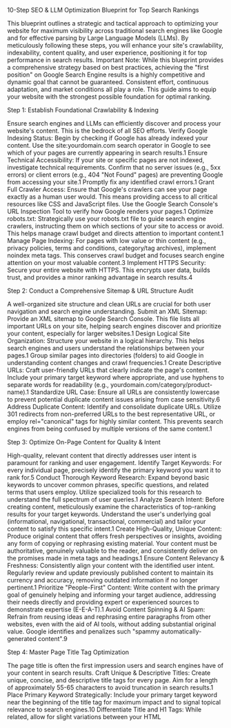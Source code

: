 
10-Step SEO & LLM Optimization Blueprint for Top Search Rankings

This blueprint outlines a strategic and tactical approach to optimizing your website for maximum visibility across traditional search engines like Google and for effective parsing by Large Language Models (LLMs). By meticulously following these steps, you will enhance your site's crawlability, indexability, content quality, and user experience, positioning it for top performance in search results.
Important Note: While this blueprint provides a comprehensive strategy based on best practices, achieving the "first position" on Google Search Engine results is a highly competitive and dynamic goal that cannot be guaranteed. Consistent effort, continuous adaptation, and market conditions all play a role. This guide aims to equip your website with the strongest possible foundation for optimal ranking.

Step 1: Establish Foundational Crawlability & Indexing

Ensure search engines and LLMs can efficiently discover and process your website's content. This is the bedrock of all SEO efforts.
Verify Google Indexing Status: Begin by checking if Google has already indexed your content. Use the site:yourdomain.com search operator in Google to see which of your pages are currently appearing in search results.1
Ensure Technical Accessibility: If your site or specific pages are not indexed, investigate technical requirements. Confirm that no server issues (e.g., 5xx errors) or client errors (e.g., 404 "Not Found" pages) are preventing Google from accessing your site.1 Promptly fix any identified crawl errors.1
Grant Full Crawler Access: Ensure that Google's crawlers can see your page exactly as a human user would. This means providing access to all critical resources like CSS and JavaScript files. Use the Google Search Console's URL Inspection Tool to verify how Google renders your pages.1
Optimize robots.txt: Strategically use your robots.txt file to guide search engine crawlers, instructing them on which sections of your site to access or avoid. This helps manage crawl budget and directs attention to important content.1
Manage Page Indexing: For pages with low value or thin content (e.g., privacy policies, terms and conditions, category/tag archives), implement noindex meta tags. This conserves crawl budget and focuses search engine attention on your most valuable content.3
Implement HTTPS Security: Secure your entire website with HTTPS. This encrypts user data, builds trust, and provides a minor ranking advantage in search results.4

Step 2: Conduct a Comprehensive Sitemap & URL Structure Audit

A well-organized site structure and clean URLs are crucial for both user navigation and search engine understanding.
Submit an XML Sitemap: Provide an XML sitemap to Google Search Console. This file lists all important URLs on your site, helping search engines discover and prioritize your content, especially for larger websites.1
Design Logical Site Organization: Structure your website in a logical hierarchy. This helps search engines and users understand the relationships between your pages.1 Group similar pages into directories (folders) to aid Google in understanding content changes and crawl frequencies.1
Create Descriptive URLs: Craft user-friendly URLs that clearly indicate the page's content. Include your primary target keyword where appropriate, and use hyphens to separate words for readability (e.g., yourdomain.com/category/product-name).1
Standardize URL Case: Ensure all URLs are consistently lowercase to prevent potential duplicate content issues arising from case sensitivity.6
Address Duplicate Content: Identify and consolidate duplicate URLs. Utilize 301 redirects from non-preferred URLs to the best representative URL, or employ rel="canonical" tags for highly similar content. This prevents search engines from being confused by multiple versions of the same content.1

Step 3: Optimize On-Page Content for Quality & Intent

High-quality, relevant content that directly addresses user intent is paramount for ranking and user engagement.
Identify Target Keywords: For every individual page, precisely identify the primary keyword you want it to rank for.5
Conduct Thorough Keyword Research: Expand beyond basic keywords to uncover common phrases, specific questions, and related terms that users employ. Utilize specialized tools for this research to understand the full spectrum of user queries.1
Analyze Search Intent: Before creating content, meticulously examine the characteristics of top-ranking results for your target keywords. Understand the user's underlying goal (informational, navigational, transactional, commercial) and tailor your content to satisfy this specific intent.1
Create High-Quality, Unique Content: Produce original content that offers fresh perspectives or insights, avoiding any form of copying or rephrasing existing material. Your content must be authoritative, genuinely valuable to the reader, and consistently deliver on the promises made in meta tags and headings.1
Ensure Content Relevancy & Freshness: Consistently align your content with the identified user intent. Regularly review and update previously published content to maintain its currency and accuracy, removing outdated information if no longer pertinent.1
Prioritize "People-First" Content: Write content with the primary goal of genuinely helping and informing your target audience, addressing their needs directly and providing expert or experienced sources to demonstrate expertise (E-E-A-T).1
Avoid Content Spinning & AI Spam: Refrain from reusing ideas and rephrasing entire paragraphs from other websites, even with the aid of AI tools, without adding substantial original value. Google identifies and penalizes such "spammy automatically-generated content".9

Step 4: Master Page Title Tag Optimization

The page title is often the first impression users and search engines have of your content in search results.
Craft Unique & Descriptive Titles: Create unique, concise, and descriptive title tags for every page. Aim for a length of approximately 55-65 characters to avoid truncation in search results.1
Place Primary Keyword Strategically: Include your primary target keyword near the beginning of the title tag for maximum impact and to signal topical relevance to search engines.10
Differentiate Title and H1 Tags: While related, allow for slight variations between your HTML <title> tag (which appears in SERPs) and your on-page <h1> heading. Use a shorter, compelling title for search results and a more descriptive H1 on the page itself.1

Step 5: Optimize Meta Descriptions for Click-Through

While not a direct ranking factor, a compelling meta description can significantly influence user click-through rates (CTR) from search results.
Write Unique & Succinct Summaries: Develop unique, concise summaries for each page, ideally around 120-160 characters. This length helps ensure your description is fully displayed in search results.1
Include Target Keywords & USP: Incorporate your target keyword naturally within the description. More importantly, include a unique selling proposition (USP) or a compelling reason for users to click on your link.1
Entice User Clicks: The primary goal of your meta description is to entice users to click through to your page, providing a brief pitch of what they will find.1

Step 6: Implement Strategic Heading Structure & Keyword Integration

Headings provide structure for both users and search engines, while natural keyword integration signals relevance.
Use Logical Heading Hierarchy: Employ a clear and logical hierarchy of headings (H1, H2, H3, etc.) to break up extensive content. This improves readability for users and provides clear context and structure for search engines.1
Optimize H1 Tag: Ensure your <h1> tag includes the primary keyword for the page. This provides a strong signal of topical relevance to search engines.11
Incorporate Related Keywords in Subheadings: Utilize <h2> through <h6> tags to define content sections, naturally incorporating related keywords and synonyms to enhance semantic relevance.5
Integrate Keywords Naturally: Distribute keywords throughout your content in a way that reads organically and avoids excessive, unnatural repetition (keyword stuffing).8
Target Introductions with Keywords: Place your primary target keyword within the first 100 words of your content to immediately signal the page's topic to search engines.12
Enhance Readability with Formatting: Break up large blocks of text into smaller, more manageable paragraphs. Use bullet points and numbered lists to enhance content scannability and allow readers to quickly extract key information.1 Use bold or italics sparingly to highlight important points.6

Step 7: Optimize Images & Multimedia for Engagement and AI Parsing

Visual content enhances user experience and can be a significant source of traffic if optimized correctly for both human and machine understanding.
Use High-Quality, Relevant Images: Integrate sharp, clear images that are directly relevant to your content and placed near the corresponding text. This helps users and Google understand the image's context and meaning.1
Add Descriptive Alt Text: Provide descriptive alt text for all images. This text should explain the image's relationship to your content, include relevant keywords, and improve accessibility for visually impaired users and aid search engine understanding.1
Prioritize Original Images: Use original images (e.g., custom graphics, unique photographs, screenshots) over generic stock photos to enhance content originality and authenticity.12
Compress Images: Reduce image file sizes without compromising visual quality to significantly improve page load speed, which is a critical ranking factor.12
Rename Image Files Descriptively: Assign descriptive filenames to image files (e.g., modern-planters.jpg instead of generic names like IMG_3294.jpg) to improve their relevance for image search and AI understanding.13
Embed Videos with Transcripts: When embedding videos, ensure that transcripts are available. This enhances accessibility and provides additional crawlable text for search engines and LLMs.13
Prefer HTML Tables for Data: For presenting structured data, use HTML tables over image-based tables, as HTML tables are easily parsed by AI and search engines.13
Add Rich, Descriptive Alt Text to Tables: Provide detailed alt text for tables, accurately describing their content rather than merely stuffing keywords.13

Step 8: Develop a Robust Internal Linking Strategy

Internal links are vital for distributing authority, improving site navigation, and helping search engines understand your content hierarchy.
Create Relevant Internal Links: Establish logical internal links between related pages within your site. This helps circulate "link juice" (authority) and improves overall site navigation for users.14
Avoid Orphaned Pages: Ensure that all important pages on your website have at least one internal link pointing to them. Orphaned pages are difficult for search engines to discover and index.15
Maintain Silo Structure: Keep internal links within the same categories or topical clusters. This prevents confusing crawlers and reinforces topical relevance across your site, leading to higher rankings for specific topics.15
Link from "Power Pages": Strategically direct internal links from high-authority pages (pages that already rank well or have many backlinks) to less visible but important pages. This passes "link juice" and boosts their ranking potential.15
Monitor Internal Link Count: While internal links are good, avoid having an excessive number on a single page (e.g., more than three thousand on a homepage), as this can dilute their effectiveness.15
Fix Broken Internal Links: Regularly audit your site for broken internal links (404 errors) and fix them promptly. Broken links negatively impact user experience and can hinder crawlability and link equity flow.15

Step 9: Enhance User Experience (UX) & Core Web Vitals

Google actively uses user experience signals to evaluate websites. Optimizing these factors improves rankings and user satisfaction.
Prioritize User-Friendly Design: Ensure your overall website design is intuitive, easy to navigate, and visually appealing to users across all devices.16
Optimize Page Load Speed: Continuously strive to improve your website's loading performance across all pages. Faster load times are critical for user retention and are a significant factor in search engine rankings.12
Ensure Mobile Responsiveness: Implement a responsive design that allows your website to adapt seamlessly to various screen sizes and orientations. Given Google's mobile-first indexing, this is crucial.12
Improve Interactivity (FID): Ensure your website responds quickly to user input and interactions, minimizing delays that can frustrate visitors. This is measured by First Input Delay (FID).16
Maintain Visual Stability (CLS): Prevent unexpected layout shifts as the page loads, which can disrupt user interaction and lead to accidental clicks. This is measured by Cumulative Layout Shift (CLS).16
Minimize Intrusive Elements: Avoid the use of intrusive pop-ups or overlays (interstitials) that obstruct content and negatively impact the user experience, potentially leading to higher bounce rates.1
Ensure Text Readability: Verify that text content is easily readable on all devices without requiring users to zoom or pinch the screen (e.g., use a 16-point font or larger for mobile).6
Maintain Sufficient Color Contrast: Ensure adequate contrast between background and font colors to guarantee text readability for all users, including those with visual impairments.4
Implement Breadcrumb Navigation: Utilize breadcrumbs to help users understand their current location within the website's hierarchy and to improve overall site structure and navigation.4

Step 10: Optimize for LLM & Generative AI Understanding

As AI becomes more integrated into search, optimizing for LLM comprehension is increasingly vital for future visibility.
Analyze AI Bot Crawl Patterns: Regularly examine your website's log files to understand how AI bots (like ChatGPT, Gemini, Perplexity) interact with and crawl your site. This provides insights into which pages AI trusts most.13
Turn Top-Crawled Pages into AI Visibility Hubs: Identify pages with the most AI hits and expand them with related subtopics. Think of these as "launchpads" that AI already trusts, which can funnel more trust to other content.13
Add Structured Data (Schema Markup): Implement structured data (e.g., JSON-LD format) to provide rich, explicit information about your page content to search engines and LLMs. This makes your pages eligible for enhanced search results like rich snippets and helps AI parse information more accurately.17
Fix AI Crawl Errors: Promptly identify and resolve any 4xx or 5xx crawl errors specifically encountered by AI bots, as these can hinder their ability to understand and utilize your content.13
Make Content Easily Parsable by AI: Structure your content to be highly digestible for AI. This includes using HTML tables for data, providing rich and descriptive alt text (not just keywords), embedding videos with transcripts, and employing clear subheadings, bulleted lists, and concise formatting.13
Leverage AI for Efficiency, Not Autonomy: Use AI tools for tasks like transcription, initial drafting, or ideation, but ensure thorough human editing and optimization of the output. AI-generated content must still provide original value and adhere to E-E-A-T principles.18
Infuse Subjective Opinion & Human Perspective: Incorporate unique human perspectives, subjective opinions, and first-hand experiences into your content. These are elements that AI cannot genuinely replicate and signal higher quality to both users and advanced algorithms.19
Invest in Every Piece of Content: Allocate resources to ensure that the copy, visuals, and overall page design are distinctive and of high quality, even when AI tools are part of the creation process.19
Monitor AI Visibility & Adapt: Actively track how your brand and content appear and are referenced within emerging AI tools and generative search interfaces. Adapt your content strategies to enhance eligibility for Google's AI Overviews and other generative search features.13
Avoid AI Manipulation Tactics: Do not attempt to trick, sculpt, or unethically influence large language models for selfish gain. This includes manipulating LLM training processes, poisoning datasets, or unnaturally influencing how LLMs refer to your brand. Focus on creating content that genuinely serves human readers rather than merely overloading it with entities for AI consumption or writing solely to be summarized.20
By diligently implementing these steps, your website will be well-positioned to achieve significant improvements in search engine rankings and effectively engage with the evolving landscape of AI-powered search.
Works cited
SEO Starter Guide: The Basics | Google Search Central ..., accessed August 4, 2025, https://developers.google.com/search/docs/fundamentals/seo-starter-guide
Google Search Central (formerly Webmasters) | Web SEO Resources, accessed August 4, 2025, https://developers.google.com/search
White Hat SEO: 10 Must-Know Techniques to Use - SeoProfy, accessed August 4, 2025, https://seoprofy.com/blog/white-hat-seo/
What Is White-Hat SEO? How To Rank While Following the Rules, accessed August 4, 2025, https://www.seo.com/basics/glossary/white-hat-seo/
On-Page SEO Checklist for 2024: A Comprehensive Guide - SEO Hacker, accessed August 4, 2025, https://seo-hacker.com/on-page-seo-checklist-2024/
On-Page SEO [Beginner's Guide to SEO] - Moz, accessed August 4, 2025, https://moz.com/beginners-guide-to-seo/on-page-seo
What is White-hat SEO? - Ahrefs, accessed August 4, 2025, https://ahrefs.com/seo/glossary/white-hat-seo
What are Google Penalties? 7 Penalties & How to Fix Them - SEO.com, accessed August 4, 2025, https://www.seo.com/basics/how-search-engines-work/google-penalties/
What is Black Hat SEO? - Ahrefs, accessed August 4, 2025, https://ahrefs.com/seo/glossary/black-hat-seo
What is On-Page SEO? - Ahrefs, accessed August 4, 2025, https://ahrefs.com/seo/glossary/on-page-seo
The Ultimate On-Page SEO Checklist For 2025 (+ Cheat Sheet) - Diggity Marketing, accessed August 4, 2025, https://diggitymarketing.com/on-page-seo-checklist/
The Beginner's Handbook to On-Page SEO Basics, accessed August 4, 2025, https://www.seo.com/basics/on-page-seo/
Matt Diggity - YouTube, accessed August 4, 2025, https://www.youtube.com/@MattDiggity/posts
What Is On-Page SEO? How To Optimize A Page - Moz, accessed August 4, 2025, https://moz.com/learn/seo/on-site-seo
Internal Linking Guide, best way to do Internal Links - Craig Campbell SEO, SEO Consultant and Entrepreneur, accessed August 4, 2025, https://www.craigcampbellseo.com/internal-linking
What Is SEO? Search Engine Optimization Best Practices - Moz, accessed August 4, 2025, https://moz.com/learn/seo/what-is-seo
Three Powerful Strategies to Hack On-Page SEO [Case Study], accessed August 4, 2025, https://seo-hacker.com/hack-on-page-seo/
Mastering SEO and Digital Marketing with Craig Campbell - Saspod, accessed August 4, 2025, https://saspod.com/blog/post/mastering-seo-and-digital-marketing-with-craig-campbell
How to Create SEO Content That Ranks in 2025 - Gotch SEO Academy, accessed August 4, 2025, https://www.gotchseo.com/how-to-create-seo-content/
LLMO Is in Its Black Hat Era - Ahrefs, accessed August 4, 2025, https://ahrefs.com/blog/black-hat-llmo/
